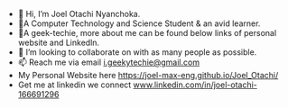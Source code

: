 - 👋 Hi, I’m Joel Otachi Nyanchoka.
- 🌱A Computer Technology and Science Student & an avid learner.
- 🌱A geek-techie, more about me can be found below links of personal website and Linkedln.
- 💞️ I’m looking to collaborate on with as many people as possible.
- 📫 Reach me via email i.geekytechie@gmail.com
- My Personal Website here https://joel-max-eng.github.io/Joel_Otachi/
- Get me at linkedin we connect www.linkedin.com/in/joel-otachi-166691296
<!---
Joel Otachi is a ✨ special ✨ repository because its `README.md` (this file) appears on your GitHub profile.
You can click the Preview link to take a look at your changes.
--->
